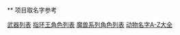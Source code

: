 ** 项目取名字参考

[武器列表](https://zh.wikipedia.org/w/index.php?search=%E6%AD%A6%E5%99%A8%E5%88%97%E8%A1%A8&title=Special%3A%E6%90%9C%E7%B4%A2&go=%E5%89%8D%E5%BE%80)
[指环王角色列表]()
[魔兽系列角色列表](https://zh.wikipedia.org/wiki/%E9%AD%94%E5%85%BD%E7%B3%BB%E5%88%97%E8%A7%92%E8%89%B2%E5%88%97%E8%A1%A8)
[动物名字A-Z大全](https://lib2.colostate.edu/wildlife/atoz.php?sortby=Common_Name&letter=ALL)